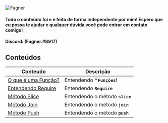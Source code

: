 ![Fagner](https://i.imgur.com/ByPns1I.png)
#### Todo o conteúdo foi e é feito de forma independente por mim! Espero que eu possa te ajudar e qualquer dúvida você pode entrar em contato comigo!
#### Discord: (Fagner.#8917)



## Conteúdos
| Conteudo | Descrição |
|-------|-----------|
| [O que é uma Função?][functions_url] | Entendendo ***`Funções`**! |
| [Entendendo Require][require_url] | Entendendo **`Require`** |
| [Método Slice][slice_url] | Entendendo o método **`slice`** |
| [Método Join][join_url] | Entendendo o método **`join`** |
| [Método Push][push_url] | Entendendo o método **`push`** |

[functions_url]: https://github.com/fagnersales/aprendendo-javascript/blob/master/conteudos/Funções.md
[slice_url]: https://github.com/fagnersales/aprendendo-javascript/blob/master/conteudos/Slice.md
[join_url]: https://github.com/fagnersales/aprendendo-javascript/blob/master/conteudos/Join.md
[push_url]: https://github.com/fagnersales/aprendendo-javascript/blob/master/conteudos/Push.md
[require_url]: https://github.com/fagnersales/aprendendo-javascript/blob/master/conteudos/Require.md
